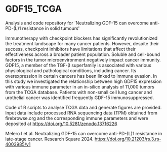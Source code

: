 # GDF15_TCGA
Analysis and code repository for 'Neutralizing GDF-15 can overcome anti-PD-(L)1 resistance in solid tumours'

Immunotherapy with checkpoint blockers has significantly revolutionized the treatment landscape for many cancer patients. However, despite their success, checkpoint inhibitors have limitations that affect their effectiveness across a broader patient population. Soluble and cell-bound factors in the tumor microenvironment negatively impact cancer immunity. GDF15, a member of the TGF-β superfamily is associated with various physiological and pathological conditions, including cancer. Its overexpression in certain cancers has been linked to immune evasion. In this study we investigated the relationship between high GDF15 expression with various immune parameter in an in-silico analysis of 11,000 tumors from the TCGA database. Patients with non-small cell lung cancer and urothelial cancer was identified frequently GDF-15 immunosuppressed.

Code of R scripts to analyse TCGA data and generate figures are provided. Input data include processed RNA sequencing data (TPM) obtained from firebrowse.org and the corresponding immune parameters and were deposited at https://doi.org/10.5281/zenodo.13716226

Melero I et al. Neutralizing GDF-15 can overcome anti-PD-(L)1 resistance in late-stage cancer. Research Square 2024. https://doi.org/10.21203/rs.3.rs-4003985/v1
